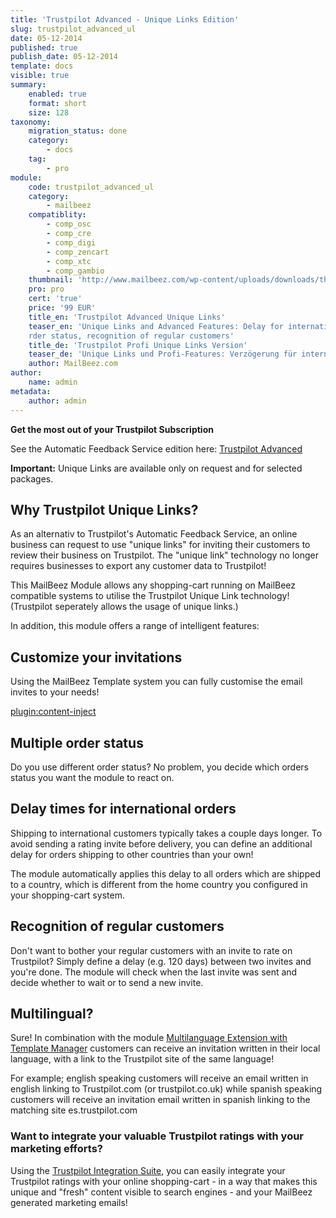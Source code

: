 ```yaml
---
title: 'Trustpilot Advanced - Unique Links Edition'
slug: trustpilot_advanced_ul
date: 05-12-2014
published: true
publish_date: 05-12-2014
template: docs
visible: true
summary:
    enabled: true
    format: short
    size: 128
taxonomy:
    migration_status: done
    category:
        - docs
    tag:
        - pro
module:
    code: trustpilot_advanced_ul
    category:
        - mailbeez
    compatiblity:
        - comp_osc
        - comp_cre
        - comp_digi
        - comp_zencart
        - comp_xtc
        - comp_gambio
    thumbnail: 'http://www.mailbeez.com/wp-content/uploads/downloads/thumbnails/2013/06/top_64.png'
    pro: pro
    cert: 'true'
    price: '99 EUR'
    title_en: 'Trustpilot Advanced Unique Links'
    teaser_en: 'Unique Links and Advanced Features: Delay for international orders, multiple o
    rder status, recognition of regular customers'
    title_de: 'Trustpilot Profi Unique Links Version'
    teaser_de: 'Unique Links und Profi-Features: Verzögerung für internationale Bestellungen, Stammkunden-Erkennung und mehr'
    author: MailBeez.com
author:
    name: admin
metadata:
    author: admin
---
```


**Get the most out of your Trustpilot Subscription**

See the Automatic Feedback Service edition here: [Trustpilot Advanced](/documentation/mailbeez/trustpilot_advanced/)

**Important:** Unique Links are available only on request and for selected packages.

## Why Trustpilot Unique Links?

As an alternativ to Trustpilot's Automatic Feedback Service, an online business can request to use "unique links" for inviting their customers to review their business on Trustpilot. The "unique link" technology no longer requires businesses to export any customer data to Trustpilot!

This MailBeez Module allows any shopping-cart running on MailBeez compatible systems to utilise the Trustpilot Unique Link technology! (Trustpilot seperately allows the usage of unique links.)

In addition, this module offers a range of intelligent features:

## Customize your invitations

Using the MailBeez Template system you can fully customise the email invites to your needs!

[plugin:content-inject](/content_blocks/pro_responsive_template)

## Multiple order status

Do you use different order status? No problem, you decide which orders status you want the module to react on.

## Delay times for international orders

Shipping to international customers typically takes a couple days longer. To avoid sending a rating invite before delivery, you can define an additional delay for orders shipping to other countries than your own!

The module automatically applies this delay to all orders which are shipped to a country, which is different from the home country you configured in your shopping-cart system.

## Recognition of regular customers

Don't want to bother your regular customers with an invite to rate on Trustpilot? Simply define a delay (e.g. 120 days) between two invites and you're done. The module will check when the last invite was sent and decide whether to wait or to send a new invite.

## Multilingual?

Sure! In combination with the module [Multilanguage Extension with Template Manager](/documentation/configbeez/config_tmplmngr_lng/) customers can receive an invitation written in their local language, with a link to the Trustpilot site of the same language!

For example; english speaking customers will receive an email written in english linking to Trustpilot.com (or trustpilot.co.uk) while spanish speaking customers will receive an invitation email written in spanish linking to the matching site es.trustpilot.com

### Want to integrate your valuable Trustpilot ratings with your marketing efforts?

Using the [Trustpilot Integration Suite](/documentation/configbeez/config_trustpilot_rss_importer/), you can easily integrate your Trustpilot ratings with your online shopping-cart - in a way that makes this unique and "fresh" content visible to search engines - and your MailBeez generated marketing emails!
